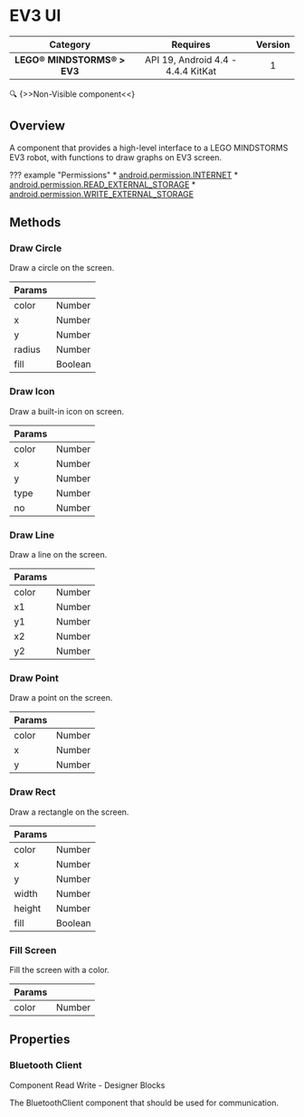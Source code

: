 # EV3 UI

| Category | Requires | Version |
|:--------:|:-------:|:--------:|
|**LEGO® MINDSTORMS® > EV3**|<span class="chip chip-any">API 19, Android 4.4 - 4.4.4 KitKat</span>|<span class="chip chip-number">1</span>|

:mag: {>>Non-Visible component<<}

## Overview

A component that provides a high-level interface to a LEGO MINDSTORMS EV3 robot, with functions to draw graphs on EV3 screen.

??? example "Permissions"
    * [android.permission.INTERNET](https://developer.android.com/reference/android/Manifest.permission.html#INTERNET)
    * [android.permission.READ_EXTERNAL_STORAGE](https://developer.android.com/reference/android/Manifest.permission.html#READ_EXTERNAL_STORAGE)
    * [android.permission.WRITE_EXTERNAL_STORAGE](https://developer.android.com/reference/android/Manifest.permission.html#WRITE_EXTERNAL_STORAGE)

## Methods

### Draw Circle

Draw a circle on the screen.

<div class="block" ai2-block="method" not-rendered="true" value="%7B%22componentName%22:%20%22EV3%20UI%22,%20%22name%22:%20%22Draw%20Circle%22,%20%22output%22:%20false,%20%22param%22:%20%5B%22color%22,%20%22x%22,%20%22y%22,%20%22radius%22,%20%22fill%22%5D%7D"></div>

| Params | []() |
|--------|------|
|color|<span class="chip chip-number">Number</span>|
|x|<span class="chip chip-number">Number</span>|
|y|<span class="chip chip-number">Number</span>|
|radius|<span class="chip chip-number">Number</span>|
|fill|<span class="chip chip-boolean">Boolean</span>|

### Draw Icon

Draw a built-in icon on screen.

<div class="block" ai2-block="method" not-rendered="true" value="%7B%22componentName%22:%20%22EV3%20UI%22,%20%22name%22:%20%22Draw%20Icon%22,%20%22output%22:%20false,%20%22param%22:%20%5B%22color%22,%20%22x%22,%20%22y%22,%20%22type%22,%20%22no%22%5D%7D"></div>

| Params | []() |
|--------|------|
|color|<span class="chip chip-number">Number</span>|
|x|<span class="chip chip-number">Number</span>|
|y|<span class="chip chip-number">Number</span>|
|type|<span class="chip chip-number">Number</span>|
|no|<span class="chip chip-number">Number</span>|

### Draw Line

Draw a line on the screen.

<div class="block" ai2-block="method" not-rendered="true" value="%7B%22componentName%22:%20%22EV3%20UI%22,%20%22name%22:%20%22Draw%20Line%22,%20%22output%22:%20false,%20%22param%22:%20%5B%22color%22,%20%22x1%22,%20%22y1%22,%20%22x2%22,%20%22y2%22%5D%7D"></div>

| Params | []() |
|--------|------|
|color|<span class="chip chip-number">Number</span>|
|x1|<span class="chip chip-number">Number</span>|
|y1|<span class="chip chip-number">Number</span>|
|x2|<span class="chip chip-number">Number</span>|
|y2|<span class="chip chip-number">Number</span>|

### Draw Point

Draw a point on the screen.

<div class="block" ai2-block="method" not-rendered="true" value="%7B%22componentName%22:%20%22EV3%20UI%22,%20%22name%22:%20%22Draw%20Point%22,%20%22output%22:%20false,%20%22param%22:%20%5B%22color%22,%20%22x%22,%20%22y%22%5D%7D"></div>

| Params | []() |
|--------|------|
|color|<span class="chip chip-number">Number</span>|
|x|<span class="chip chip-number">Number</span>|
|y|<span class="chip chip-number">Number</span>|

### Draw Rect

Draw a rectangle on the screen.

<div class="block" ai2-block="method" not-rendered="true" value="%7B%22componentName%22:%20%22EV3%20UI%22,%20%22name%22:%20%22Draw%20Rect%22,%20%22output%22:%20false,%20%22param%22:%20%5B%22color%22,%20%22x%22,%20%22y%22,%20%22width%22,%20%22height%22,%20%22fill%22%5D%7D"></div>

| Params | []() |
|--------|------|
|color|<span class="chip chip-number">Number</span>|
|x|<span class="chip chip-number">Number</span>|
|y|<span class="chip chip-number">Number</span>|
|width|<span class="chip chip-number">Number</span>|
|height|<span class="chip chip-number">Number</span>|
|fill|<span class="chip chip-boolean">Boolean</span>|

### Fill Screen

Fill the screen with a color.

<div class="block" ai2-block="method" not-rendered="true" value="%7B%22componentName%22:%20%22EV3%20UI%22,%20%22name%22:%20%22Fill%20Screen%22,%20%22output%22:%20false,%20%22param%22:%20%5B%22color%22%5D%7D"></div>

| Params | []() |
|--------|------|
|color|<span class="chip chip-number">Number</span>|

## Properties

### Bluetooth Client

<span style="user-select: none;"><span class="chip chip-component">Component</span>&#32;&#32;&#32;&#32;&#32;&#32;&#32;&#32;&#32;&#32;<span class="chip chip-rw">Read</span>&#32;<span class="chip chip-rw">Write</span>&#32;-&#32;<span class="chip chip-bd">Designer</span>&#32;<span class="chip chip-bd">Blocks</span>&#32;</span>

The BluetoothClient component that should be used for communication.

<div class="block" ai2-block="property" not-rendered="true" value="%7B%22componentName%22:%20%22EV3%20UI%22,%20%22name%22:%20%22Bluetooth%20Client%22,%20%22getter%22:%20true%7D"></div>
<div class="block" ai2-block="property" not-rendered="true" value="%7B%22componentName%22:%20%22EV3%20UI%22,%20%22name%22:%20%22Bluetooth%20Client%22,%20%22getter%22:%20false%7D"></div>
